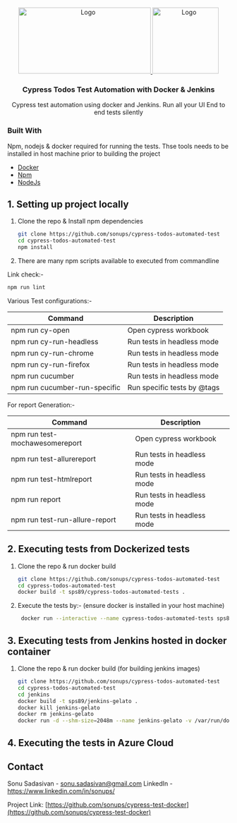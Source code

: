 <!--
*** Thanks for checking out the Best-README-Template. If you have a suggestion
*** that would make this better, please fork the repo and create a pull request
*** or simply open an issue with the tag "enhancement".
*** Thanks again! Now go create something AMAZING! :D
-->



<!-- PROJECT SHIELDS -->
<!--
*** I'm using markdown "reference style" links for readability.
*** Reference links are enclosed in brackets [ ] instead of parentheses ( ).
*** See the bottom of this document for the declaration of the reference variables
*** for contributors-url, forks-url, etc. This is an optional, concise syntax you may use.
*** https://www.markdownguide.org/basic-syntax/#reference-style-links
-->


<!-- PROJECT LOGO -->
<br />
<p align="center">
   <a href="https://github.com/sonups/cypress-test-docker">
   <img src="https://hackernoon.com/hn-images/1*IrV85j4bpBjZocD5jVnCHQ.jpeg" alt="Logo" width="300" height="150">
      <img src="https://images.adamtheautomator.com/fetch/w_2000,f_auto,q_auto:420,fl_strip_profile,c_fit/https://adamtheautomator.com/wp-content/uploads/2019/12/jenkins-powershell.png" alt="Logo" width="150" height="150">
   </a>
<h3 align="center">Cypress Todos Test Automation with Docker & Jenkins</h3>
<p align="center">
   Cypress test automation using docker and Jenkins. Run all your UI End to end tests silently 
</p>


### Built With

Npm, nodejs & docker required for running the tests. Thse tools needs to be installed in host machine prior to building the project
* [Docker](https://www.docker.com/)
* [Npm](https://www.npmjs.com/)
* [NodeJs](https://nodejs.org/en/)


<!-- SETTING PROJECT LOCALLY -->
## 1. Setting up project locally

1. Clone the repo & Install npm dependencies
   ```sh
   git clone https://github.com/sonups/cypress-todos-automated-test
   cd cypress-todos-automated-test
   npm install
   ```
2. There are many npm scripts available to executed from commandline

Link check:-
   ```sh
npm run lint
   ```
 Various Test configurations:-
 
   | Command  | Description |
| ------------- | ------------- |
| npm run cy-open  | Open cypress workbook  |
| npm run cy-run-headless  | Run tests in headless mode  |
| npm run cy-run-chrome  | Run tests in headless mode  |
| npm run cy-run-firefox  | Run tests in headless mode  |
| npm run cucumber | Run tests in headless mode  |
| npm run cucumber-run-specific | Run specific tests by @tags  |


For report Generation:-

   | Command  | Description |
| ------------- | ------------- |
| npm run test-mochawesomereport | Open cypress workbook  |
| npm run test-allurereport  | Run tests in headless mode  |
| npm run test-htmlreport  | Run tests in headless mode  |
| npm run report  | Run tests in headless mode  |
| npm run test-run-allure-report | Run tests in headless mode  |


   
<!-- EXECUTING TEST FROM DOCKERIZED TESTS -->
## 2. Executing tests from Dockerized tests

1. Clone the repo & run docker build
   ```sh
   git clone https://github.com/sonups/cypress-todos-automated-test
   cd cypress-todos-automated-test
   docker build -t sps89/cypress-todos-automated-tests .
   ```
 
2. Execute the tests by:- (ensure docker is installed in your host machine)
   ```sh
	docker run --interactive --name cypress-todos-automated-tests sps89/cypress-todosautomated-tests .
   ```
 
   
<!-- EXECUTING THE TESTS FROM JENKINS HOSTED IN DOCKER CONTAINER -->
## 3. Executing tests from Jenkins hosted in docker container

1. Clone the repo & run docker build (for building jenkins images)
   ```sh
   git clone https://github.com/sonups/cypress-todos-automated-test
   cd cypress-todos-automated-test
   cd jenkins
   docker build -t sps89/jenkins-gelato .
   docker kill jenkins-gelato
   docker rm jenkins-gelato 
   docker run -d --shm-size=2048m --name jenkins-gelato -v /var/run/docker.sock:/var/run/docker.sock -p 8089:8080 -p 50000:50000 sps89/jenkins-gelato
   ```

<!-- EXECUTING THE TESTS IN AZURE CLOUD -->
## 4. Executing the tests in Azure Cloud


<!-- CONTACT -->
## Contact

Sonu Sadasivan - sonu.sadasivan@gmail.com
LinkedIn - https://www.linkedin.com/in/sonups/

Project Link: [https://github.com/sonups/cypress-test-docker](https://github.com/sonups/cypress-test-docker)

